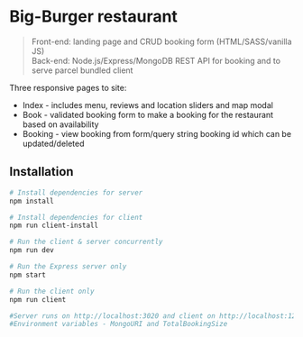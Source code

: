 # Big-Burger restaurant

> Front-end: landing page and CRUD booking form (HTML/SASS/vanilla JS) <br> Back-end: Node.js/Express/MongoDB REST API for booking and to serve parcel bundled client

Three responsive pages to site:
- Index - includes menu, reviews and location sliders and map modal
- Book - validated booking form to make a booking for the restaurant based on availability
- Booking - view booking from form/query string booking id which can be updated/deleted 

## Installation
``` bash
# Install dependencies for server
npm install

# Install dependencies for client
npm run client-install

# Run the client & server concurrently 
npm run dev

# Run the Express server only
npm start

# Run the client only
npm run client

#Server runs on http://localhost:3020 and client on http://localhost:1234
#Environment variables - MongoURI and TotalBookingSize
```
